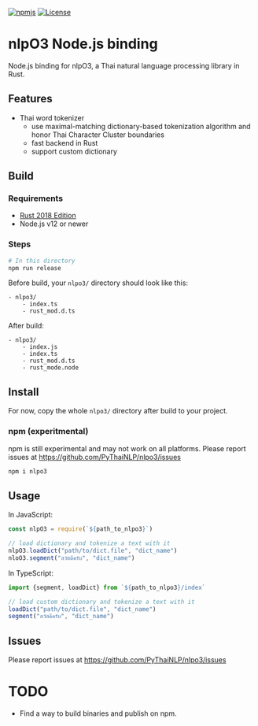 <a href="https://www.npmjs.com/package/nlpo3"><img alt="npmjs" src="https://img.shields.io/npm/v/nlpo3.svg"/></a>
<a href="https://opensource.org/licenses/Apache-2.0"><img alt="License" src="https://img.shields.io/badge/License-Apache%202.0-blue.svg"/></a>

# nlpO3 Node.js binding

Node.js binding for nlpO3, a Thai natural language processing library in Rust.

## Features

- Thai word tokenizer
  - use maximal-matching dictionary-based tokenization algorithm and honor Thai Character Cluster boundaries
  - fast backend in Rust
  - support custom dictionary

## Build

### Requirements

- [Rust 2018 Edition](https://www.rust-lang.org/tools/install)
- Node.js v12 or newer

### Steps

```bash
# In this directory
npm run release
```

Before build, your `nlpo3/` directory should look like this:
```
- nlpo3/
    - index.ts
    - rust_mod.d.ts
```

After build:
```
- nlpo3/
    - index.js
    - index.ts
    - rust_mod.d.ts
    - rust_mode.node
```

## Install

For now, copy the whole `nlpo3/` directory after build to your project.

### npm (experitmental)

npm is still experimental and may not work on all platforms. Please report issues at https://github.com/PyThaiNLP/nlpo3/issues

```bash
npm i nlpo3
```

## Usage

In JavaScript:
```javascript
const nlpO3 = require(`${path_to_nlpo3}`)

// load dictionary and tokenize a text with it
nlpO3.loadDict("path/to/dict.file", "dict_name")
nloO3.segment("สวัสดีครับ", "dict_name")
```

In TypeScript:
```typescript
import {segment, loadDict} from `${path_to_nlpo3}/index`

// load custom dictionary and tokenize a text with it
loadDict("path/to/dict.file", "dict_name")
segment("สวัสดีครับ", "dict_name")
```

## Issues

Please report issues at https://github.com/PyThaiNLP/nlpo3/issues

# TODO

- Find a way to build binaries and publish on npm.
